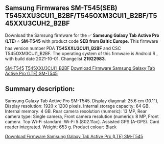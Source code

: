 <h2>Samsung Firmwares SM-T545(SEB) T545XXU3CUI1_B2BF/T545OXM3CUI1_B2BF/T545XXU3CUH2_B2BF</h2>
Download the Samsung firmware for the ✅ <strong>Samsung Galaxy Tab Active Pro (LTE) </strong> ⭐ <strong>SM-T545</strong> with product code <strong>SEB</strong> <strong> from Baltic Europe</strong>. This firmware has version number PDA <strong>T545XXU3CUI1_B2BF</strong> and CSC T545OXM3CUI1_B2BF. The operating system of this firmware is Android R , with build date 2021-10-01. Changelist <strong>21922983</strong>.


[SM-T545](https://samfirm.shop/samsung/model/SM-T545)
[T545XXU3CUI1_B2BF](https://samfirm.shop/samsung/pda/T545XXU3CUI1_B2BF)
[Download Firmware Samsung Galaxy Tab Active Pro (LTE) SM-T545](https://samfirm.shop/samsung/firmware/461986)
<h2>Summary description:</h2>
<p>Samsung Galaxy Tab Active Pro SM-T545. Display diagonal: 25.6 cm (10.1"), Display resolution: 1920 x 1200 pixels. Internal storage capacity: 64 GB. Internal memory: 4 GB. Rear camera resolution (numeric): 13 MP, Rear camera type: Single camera, Front camera resolution (numeric): 8 MP, Front camera. Top Wi-Fi standard: Wi-Fi 5 (802.11ac). Assisted GPS (A-GPS). Card reader integrated. Weight: 653 g. Product colour: Black</p>


[Download Firmware Samsung Galaxy Tab Active Pro (LTE) SM-T545](https://samfirm.shop/samsung/firmware/461986)
